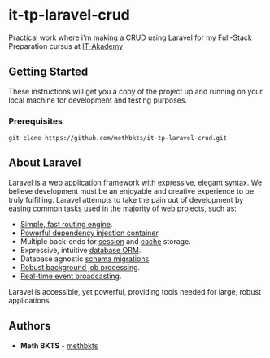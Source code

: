 # it-tp-laravel-crud
Practical work where i'm making a CRUD using Laravel for my Full-Stack Preparation cursus at [IT-Akademy](https://github.com/it-akademy)

## Getting Started

These instructions will get you a copy of the project up and running on your local machine for development and testing purposes.

### Prerequisites

```
git clone https://github.com/methbkts/it-tp-laravel-crud.git
```

## About Laravel

Laravel is a web application framework with expressive, elegant syntax. We believe development must be an enjoyable and creative experience to be truly fulfilling. Laravel attempts to take the pain out of development by easing common tasks used in the majority of web projects, such as:

- [Simple, fast routing engine](https://laravel.com/docs/routing).
- [Powerful dependency injection container](https://laravel.com/docs/container).
- Multiple back-ends for [session](https://laravel.com/docs/session) and [cache](https://laravel.com/docs/cache) storage.
- Expressive, intuitive [database ORM](https://laravel.com/docs/eloquent).
- Database agnostic [schema migrations](https://laravel.com/docs/migrations).
- [Robust background job processing](https://laravel.com/docs/queues).
- [Real-time event broadcasting](https://laravel.com/docs/broadcasting).

Laravel is accessible, yet powerful, providing tools needed for large, robust applications.

## Authors

* **Meth BKTS** - [methbkts](https://github.com/methbkts)
